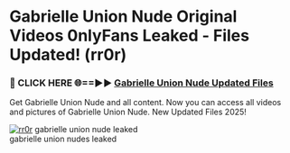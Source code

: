 # Gabrielle Union Nude Original Videos 0nlyFans Leaked - Files Updated! (rr0r)

<h3>🔴 CLICK HERE 🌐==►► <a href="https://tinyurl.com/yc6ubb5a" rel="nofollow">Gabrielle Union Nude Updated Files</a></h3>

Get Gabrielle Union Nude and all content. Now you can access all videos and pictures of Gabrielle Union Nude. New Updated Files 2025!

[![rr0r](https://i.imgur.com/7eu0CRL.gif)](https://tinyurl.com/yc6ubb5a)
gabrielle union nude leaked<br>
gabrielle union nudes leaked